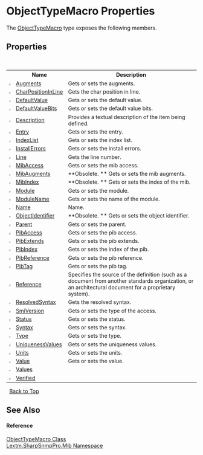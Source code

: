 # ObjectTypeMacro Properties
 

The <a href="T_Lextm_SharpSnmpPro_Mib_ObjectTypeMacro">ObjectTypeMacro</a> type exposes the following members.


## Properties
&nbsp;<table><tr><th></th><th>Name</th><th>Description</th></tr><tr><td>![Public property](media/pubproperty.gif "Public property")</td><td><a href="P_Lextm_SharpSnmpPro_Mib_ObjectTypeMacro_Augments">Augments</a></td><td>
Gets or sets the augments.</td></tr><tr><td>![Public property](media/pubproperty.gif "Public property")</td><td><a href="P_Lextm_SharpSnmpPro_Mib_ObjectTypeMacro_CharPositionInLine">CharPositionInLine</a></td><td>
Gets the char position in line.</td></tr><tr><td>![Public property](media/pubproperty.gif "Public property")</td><td><a href="P_Lextm_SharpSnmpPro_Mib_ObjectTypeMacro_DefaultValue">DefaultValue</a></td><td>
Gets or sets the default value.</td></tr><tr><td>![Public property](media/pubproperty.gif "Public property")</td><td><a href="P_Lextm_SharpSnmpPro_Mib_ObjectTypeMacro_DefaultValueBits">DefaultValueBits</a></td><td>
Gets or sets the default value bits.</td></tr><tr><td>![Public property](media/pubproperty.gif "Public property")</td><td><a href="P_Lextm_SharpSnmpPro_Mib_ObjectTypeMacro_Description">Description</a></td><td>
Provides a textual description of the item being defined.</td></tr><tr><td>![Public property](media/pubproperty.gif "Public property")</td><td><a href="P_Lextm_SharpSnmpPro_Mib_ObjectTypeMacro_Entry">Entry</a></td><td>
Gets or sets the entry.</td></tr><tr><td>![Public property](media/pubproperty.gif "Public property")</td><td><a href="P_Lextm_SharpSnmpPro_Mib_ObjectTypeMacro_IndexList">IndexList</a></td><td>
Gets or sets the index list.</td></tr><tr><td>![Public property](media/pubproperty.gif "Public property")</td><td><a href="P_Lextm_SharpSnmpPro_Mib_ObjectTypeMacro_InstallErrors">InstallErrors</a></td><td>
Gets or sets the install errors.</td></tr><tr><td>![Public property](media/pubproperty.gif "Public property")</td><td><a href="P_Lextm_SharpSnmpPro_Mib_ObjectTypeMacro_Line">Line</a></td><td>
Gets the line number.</td></tr><tr><td>![Public property](media/pubproperty.gif "Public property")</td><td><a href="P_Lextm_SharpSnmpPro_Mib_ObjectTypeMacro_MibAccess">MibAccess</a></td><td>
Gets or sets the mib access.</td></tr><tr><td>![Public property](media/pubproperty.gif "Public property")</td><td><a href="P_Lextm_SharpSnmpPro_Mib_ObjectTypeMacro_MibAugments">MibAugments</a></td><td> **Obsolete. **
Gets or sets the mib augments.</td></tr><tr><td>![Public property](media/pubproperty.gif "Public property")</td><td><a href="P_Lextm_SharpSnmpPro_Mib_ObjectTypeMacro_MibIndex">MibIndex</a></td><td> **Obsolete. **
Gets or sets the index of the mib.</td></tr><tr><td>![Public property](media/pubproperty.gif "Public property")</td><td><a href="P_Lextm_SharpSnmpPro_Mib_ObjectTypeMacro_Module">Module</a></td><td>
Gets or sets the module.</td></tr><tr><td>![Public property](media/pubproperty.gif "Public property")</td><td><a href="P_Lextm_SharpSnmpPro_Mib_ObjectTypeMacro_ModuleName">ModuleName</a></td><td>
Gets or sets the name of the module.</td></tr><tr><td>![Public property](media/pubproperty.gif "Public property")</td><td><a href="P_Lextm_SharpSnmpPro_Mib_ObjectTypeMacro_Name">Name</a></td><td>
Name.</td></tr><tr><td>![Public property](media/pubproperty.gif "Public property")</td><td><a href="P_Lextm_SharpSnmpPro_Mib_ObjectTypeMacro_ObjectIdentifier">ObjectIdentifier</a></td><td> **Obsolete. **
Gets or sets the object identifier.</td></tr><tr><td>![Public property](media/pubproperty.gif "Public property")</td><td><a href="P_Lextm_SharpSnmpPro_Mib_ObjectTypeMacro_Parent">Parent</a></td><td>
Gets or sets the parent.</td></tr><tr><td>![Public property](media/pubproperty.gif "Public property")</td><td><a href="P_Lextm_SharpSnmpPro_Mib_ObjectTypeMacro_PibAccess">PibAccess</a></td><td>
Gets or sets the pib access.</td></tr><tr><td>![Public property](media/pubproperty.gif "Public property")</td><td><a href="P_Lextm_SharpSnmpPro_Mib_ObjectTypeMacro_PibExtends">PibExtends</a></td><td>
Gets or sets the pib extends.</td></tr><tr><td>![Public property](media/pubproperty.gif "Public property")</td><td><a href="P_Lextm_SharpSnmpPro_Mib_ObjectTypeMacro_PibIndex">PibIndex</a></td><td>
Gets or sets the index of the pib.</td></tr><tr><td>![Public property](media/pubproperty.gif "Public property")</td><td><a href="P_Lextm_SharpSnmpPro_Mib_ObjectTypeMacro_PibReference">PibReference</a></td><td>
Gets or sets the pib reference.</td></tr><tr><td>![Public property](media/pubproperty.gif "Public property")</td><td><a href="P_Lextm_SharpSnmpPro_Mib_ObjectTypeMacro_PibTag">PibTag</a></td><td>
Gets or sets the pib tag.</td></tr><tr><td>![Public property](media/pubproperty.gif "Public property")</td><td><a href="P_Lextm_SharpSnmpPro_Mib_ObjectTypeMacro_Reference">Reference</a></td><td>
Specifies the source of the definition (such as a document from another standards organization, or an architectural document for a proprietary system).</td></tr><tr><td>![Public property](media/pubproperty.gif "Public property")</td><td><a href="P_Lextm_SharpSnmpPro_Mib_ObjectTypeMacro_ResolvedSyntax">ResolvedSyntax</a></td><td>
Gets the resolved syntax.</td></tr><tr><td>![Public property](media/pubproperty.gif "Public property")</td><td><a href="P_Lextm_SharpSnmpPro_Mib_ObjectTypeMacro_SmiVersion">SmiVersion</a></td><td>
Gets or sets the type of the access.</td></tr><tr><td>![Public property](media/pubproperty.gif "Public property")</td><td><a href="P_Lextm_SharpSnmpPro_Mib_ObjectTypeMacro_Status">Status</a></td><td>
Gets or sets the status.</td></tr><tr><td>![Public property](media/pubproperty.gif "Public property")</td><td><a href="P_Lextm_SharpSnmpPro_Mib_ObjectTypeMacro_Syntax">Syntax</a></td><td>
Gets or sets the syntax.</td></tr><tr><td>![Public property](media/pubproperty.gif "Public property")</td><td><a href="P_Lextm_SharpSnmpPro_Mib_ObjectTypeMacro_Type">Type</a></td><td>
Gets or sets the type.</td></tr><tr><td>![Public property](media/pubproperty.gif "Public property")</td><td><a href="P_Lextm_SharpSnmpPro_Mib_ObjectTypeMacro_UniquenessValues">UniquenessValues</a></td><td>
Gets or sets the uniqueness values.</td></tr><tr><td>![Public property](media/pubproperty.gif "Public property")</td><td><a href="P_Lextm_SharpSnmpPro_Mib_ObjectTypeMacro_Units">Units</a></td><td>
Gets or sets the units.</td></tr><tr><td>![Public property](media/pubproperty.gif "Public property")</td><td><a href="P_Lextm_SharpSnmpPro_Mib_ObjectTypeMacro_Value">Value</a></td><td>
Gets or sets the value.</td></tr><tr><td>![Public property](media/pubproperty.gif "Public property")</td><td><a href="P_Lextm_SharpSnmpPro_Mib_ObjectTypeMacro_Values">Values</a></td><td /></tr><tr><td>![Public property](media/pubproperty.gif "Public property")</td><td><a href="P_Lextm_SharpSnmpPro_Mib_ObjectTypeMacro_Verified">Verified</a></td><td /></tr></table>&nbsp;
<a href="#objecttypemacro-properties">Back to Top</a>

## See Also


#### Reference
<a href="T_Lextm_SharpSnmpPro_Mib_ObjectTypeMacro">ObjectTypeMacro Class</a><br /><a href="N_Lextm_SharpSnmpPro_Mib">Lextm.SharpSnmpPro.Mib Namespace</a><br />